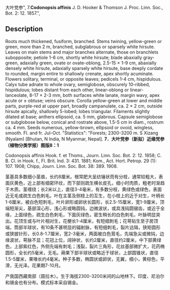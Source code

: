 大叶党参",
7.**Codonopsis affinis** J. D. Hooker & Thomson J. Proc. Linn. Soc., Bot. 2: 12. 1857.",

## Description
Roots much thickened, fusiform, branched. Stems twining, yellow-green or green, more than 2 m, branched, subglabrous or sparsely white hirsute. Leaves on main stems and major branches alternate, those on branchlets subopposite; petiole 1-6 cm, shortly white hirsute; blade abaxially gray-green, adaxially green, ovate or ovate-oblong, 2.5-15 × 1-9 cm, abaxially densely white hirsute, adaxially sparsely white hirsute, base deeply cordate to rounded, margin entire to shallowly crenate, apex shortly acuminate. Flowers solitary, terminal, or opposite leaves; pedicels 1-4 cm, hispidulous. Calyx tube adnate to whole ovary, semiglobose, obscurely 10-ribbed, hispidulous; lobes distant from each other, linear-oblong or linear-lanceolate, 8-17 × 2-3 mm, both surfaces white lanate, margin wavy, apex acute or ± obtuse; veins obscure. Corolla yellow-green at lower and middle parts, purple-red at upper part, broadly campanulate, ca. 2 × 2 cm, outside hirsute apically, shallowly 5-lobed; lobes triangular. Filaments slightly dilated at base; anthers ellipsoid, ca. 5 mm, glabrous. Capsule semiglobose or subglobose below, conical and rostrate above, 1.5-5 cm in diam., rostrum ca. 4 mm. Seeds numerous, yellow-brown, ellipsoid or ovoid, wingless, smooth. Fl. and fr. Jul-Oct.
  "Statistics": "Forests; 2300-3200 m. S Xizang (Nyalam) [Bhutan, N India, N Myanmar, Nepal].
**7．大叶党参（新拟）近缘党参（植物分类学报）图版8：1**

Codonopsis affinis Hook. f. et Thoms., Journ. Linn. Soc. Bot. 2: 12. 1858; C. B. Cl. in Hook. f., Fl. Brit. Ind. 3: 431. 1881; Kom., Act. Hort. Petrop. 29 (1): 107. 1908; Chipp, Journ. Linn. Soc. Bot. 38: 389. 1908.

茎基具多数细小茎痕，长约8厘米。根常肥大呈纺锤状而有分枝，通常较粗大，表面灰黄色，近上部有细密环纹，而下部则疏生横长皮孔，细小时肉质，粗老时渐趋于木质。茎缠绕；长2米以上，直径3-4毫米，有多数分枝，黄绿色或绿色，表面近无毛或疏生白色刺毛。叶在主茎及侧枝上的互生，在小枝上的近于对生，叶柄长1-6厘米，被白色短刺毛，叶片卵形或卵状长圆形，长2.5-15厘米，宽1-9厘米，顶端短渐尖，基部深心形，浅心形或略圆钝，边微波状，或具浅钝圆锯齿，或近于全缘，上面绿色，疏生白色刺毛，下面灰绿色，密生稍长的白色刺毛，叶脉明显突出。花顶生或与叶片相对生，花梗长1-4厘米，有短细刺毛；花萼贴生至子房顶端，筒部半球状，有10条不甚明显的辐射脉，有短细刺毛，裂片远隔，狭矩圆形或狭披针形，长0.8-1.7厘米，宽2-3毫米，两面被白色茸毛，先端急尖或微钝，边缘波状，萼脉不显；花冠上位，阔钟状，长约2厘米，直径约2厘米，中下部黄绿色，上部紫红色，外侧先端有刺毛；浅裂，裂片三角形，花丝基部微扩大，花药椭圆形，全长约5毫米，无毛。蒴果下部半球状或略近于球状，上部圆锥状，直径1.5-5厘米，果喙长约4毫米。种子多数，椭圆状或卵状，无翼，细小，黄棕色，平滑，无光泽。花果期7-10月。

产我国西藏南部（聂拉木）。生于海拔2300-3200米间的山地林下。印度、尼泊尔和锡金也有分布。模式标本采自锡金。
